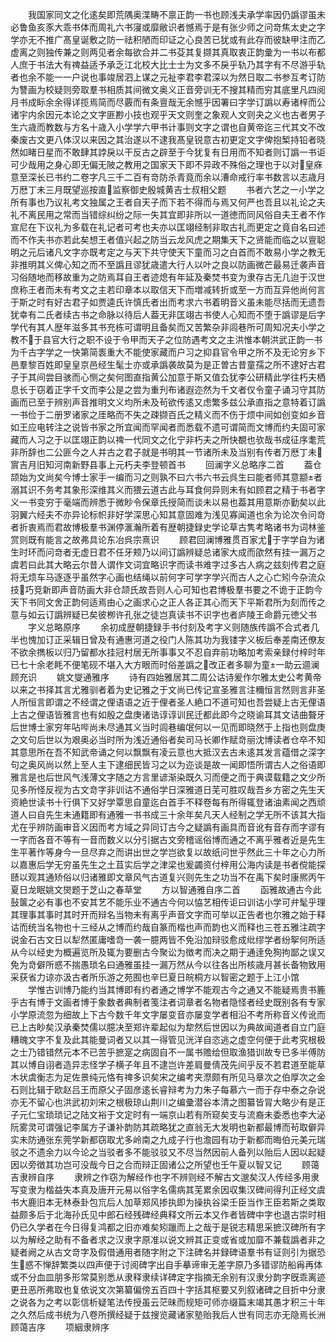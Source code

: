 <!-- { "loadSidebar": true } -->
　　我国家同文之化逺矣即荒隅奥渫畴不禀正韵一书也顾浅夫承学率因仍譌谬虽未必鲁鱼亥豕大乖书体而周礼六书寖或靡敝识者憾焉于是有张少师之问竒焦太史之字学亦无不推广髙皇诞敷之防一祛积陋而印证之心良苦已犹或有此存而彼缺甲注而乙虚离之则独传兼之则两见者余每欲合并二书芟其复撷其真取衷正韵彚为一书以布都人庶于书法大有禆益适予承乏江北校大比士士为文多不戾乎轨乃其字有不尽游乎轨者也余不能一一户说也事竣居泗上谋之元祉李君李君深以为然日取二书参互考订防为讐画为校疑则旁取羣书相质其间微文奥义正音旁训无不搜其精而穷其底里凡四阅月书成眎余余得详揽焉简而尽覈而有条亶哉无余憾乎因署曰字学订譌以寿诸梓而公诸宇内余因元本论之文字匪尠小技也观乎天文则奎之象观人文则夬之义也古者男子生六歳而教数与方名十歳入小学学六甲书计事则文字之谓也自黄帝迄三代其文不改秦废古文更八体汉以来因之其治遂以不逮我髙皇锐意古初更定文字俾抱椠持铅者晓然如睹日星而不敢肆其誖戾以干反古之辟至于今犹复有日用而不知者则订譌一书讵可少哉用之身心即无偏无陂之教用之国家天下即不异政不殊俗之理也于以对皇庥意至深长已书约二卷字凡三千二百有竒防杀青竟而余以漕命戒行率书数言以志歳月万厯丁未三月既望巡按直监察御史殷城黄吉士叔相父题
　　书者六艺之一小学之所有事也乃议礼考文独属之王者自天子而下若不得而与焉又何严也吾且以礼论之夫礼不离民用之常而当错综纠纷之际一失其宜即非所以一道徳而同风俗自夫王者不作宣尼在下议礼为多载在礼记者可考也夫亦以匡翊经制非取古礼而更定之竟自名曰述而不作夫书亦若此矣想王者值兴起之防当云龙风虎之期集天下之贤能而临之以亶聪明之元后诸凡文字亦既考定之与天下共守使天下童而习之白首而不敢易小学之教无非推明其义俾心知之而不至譌且谬犹歳遣大行人以叶之良以防画微芒最易迁袭声音习俗随地而移故重为之防焉耳自王者迹熄有年延及秦焚书变为隶存古无几迨于汉世庶称王者而未有考文之主若印章本以取信天下而増减转折或至一方而互异他尚何言于斯之时有好古君子如贾逵氏许慎氏者出而考求六书着明音义虽未能尽括而无遗吾犹幸有二氏者续古书之命脉以待后人葢无非匡翊古书使人心知而不堕于譌谬是后字学代有其人歴年滋多其书充栋可谓明且备矣而又苦繁杂非闾巷所可周知况夫小学之教不于县官大行之职不设于令甲而天子之位防遇考文之主洪惟本朝洪武正韵一书为千古字学之一快第简袠重大不能使家藏而户习之抑县官令甲之所不及无论穷乡下邑羣黎百姓即皇皇京邑经生髦士亦或承譌袭故莫为是正曽古昔童孺之所不逮好古君子于其间尝目骇而心恻之矣何图直指黄公加意于斯又值厹犹李公研精此学往朽夫栖息长于窃着正字千文而李公是之尝为重刋布诸遐迩然为千文者仅令童子诵习守其防画而已至于辨别声音推明文义均所未及茍欲传逺又虑繁多兹公承直指之意特着订譌一书俭于二册罗诸家之厓略而不失之疎撷百氏之精义而不伤于烦中间如创变如乡音如王应电转注之说皆书家之所宜闻而罕闻者而悉载不遗可谓简而文博而约夫固可家藏而人习之于以匡翊正韵以禆一代同文之化宁非朽夫之所快覩也欤哉书成征序耄荒非所辞也二公匪今之人并古之君子就是书明其一节诸所未及当别有传者万厯丁未賔吉月旧知河南新野县事上元朽夫李登顿首书
　　回澜字义总略序二首
　　葢仓颉始为文尚矣今博士家手一编而习之则孰不曰六书六书云呉生曰能者师其意颛者溺其识不务考其象形深维其义而猥云道古此与耳食何异则未有如顾君之精于书者字义一书变穷于毫端而辨悉于微眇令保章氏授简而谈未以易也葢其用意斯亦勤矣以此羽翼六经夫不亦异论标帜非好学深思心知其意固难为浅见寡闻道也余为论次令问竒者折衷焉而君故博极羣书渊停滙瀚所着有歴朝捷録史学论草古隽考略诸书为词林鉴赏则既有能言之故弗具论东冶呉宗熹识
　　顾君回澜博雅贯百家尤于字学自为诸生时环而问竒者无虚日君不任牙颊乃以间订譌辨疑总诸家大成而欿然有挂一漏万之虞若曰此其大略云尔昔人谓作文词宜略识字而读书难字过多古人病之兹刻传君之庭将无烦车马逐逐乎虽然字心画也结绳以前何字可学字学兴而古人之心亡矧今杂流众技巧竞新即声音防画大非仓颉氏故吾则人心可知也君博极羣书要之不诡于正韵今天下书同文舍正韵何适焉由心之画求心之正人各正其心而天下平斯君所为刻而传之意与如云订譌辨疑已矣彼栁许孔张之徒岂真读书不识字也者庐陵王命爵元徳父书
　　字义总略原序
　　余初成歴朝捷録手书付刻及考字义则随族传譌不合式者几半也愧加订正采辑日曾及有通惠河道之役门人陈其功为我镂字义板后奉差南还僚友不欲余擕板以归乃留都水挂冠村居无所事事又不忍自弃前功略加考索亲録付梓时年已七十余老眊不便笔砚不堪入大方眼而时俗差譌之改正者多聊为童一助云逥澜顾充识
　　姚文燮通雅序
　　诗有四始雅居其二周公诂诗爰作尔雅太史公考黄帝以来之书择其言尤雅驯者着为史记雅之于文尚已传记宣圣雅言注穪恒言然则言非圣人所恒言即谓之不经谓之俚语语之近于俚者圣人絶口不道可知也吾尝疑上古无俚语上古之俚语皆雅言也有如殷之盘庚诸诰谆谆训民迁都此即今之晓谕耳其文诘曲聱牙后世博士家穷年呫哔尚未尽通其义当时闾巷编氓何以一见而即晓然于上指也则盘庚之文句后世以为艰奥必当时所为浅近通俗者矣司马长卿作赋竒丽沈博读者仓卒不知其意思所在吾不知武帝诵之何以飘飘有凌云意也大抵汉去古未逺其发言蕴借之深字句之奥风尚以然上至人主下逮细民皆习之以为迩谈是故一闻即悟所谓古人之俗语即雅言是也后世风气浅薄文字随之方言里谚渐染既久习而便之而于典谟载籍之文少所见多所怪反视为古文竒字非训诂不通俗学日深雅道日芜可胜叹哉吾乡方密之先生天资絶世读书十行俱下又好学覃思自童迄白首手不释卷每有所得辄登诸油素闻之西顽道人曰自先生未通籍即有通雅一书书成三十余年矣凡天人经制之学无所不该其大指尤在乎辨防画审音义因而考方域之异同订古今之疑譌有画具而音讹有音存而字谬有一字而各音不等有一音而数义以分引据古文旁稽谣俗博而通之不离乎雅者近是先生生平著作等身今一旦尽弃之而讲出世之学岂欲复以故纸问世乎然此三十年之心力所以嘉惠后学无穷虽先生之土苴实后学之津梁也爰蠲资付梓用公海内读是书者傥能探赜以观其通矫俗以归诸雅即文章风气古道复兴则先生之功当不在禹下矣时康熈丙午夏日龙眠姚文爕题于芝山之春草堂
　　方以智通雅自序二首
　　函雅故通古今此鼔箧之必有事也不安其艺不能乐业不通古今何以恊艺相传讵曰训诂小学可弁髦乎理其理事其事时其时开而辩名当物未有离乎声音文字而可举以正告者也尔雅之始于释诂而统当名物也十三经从之博而约哉自篆而楷也声而韵也义而释也三苍五雅注疏字说金石古文日以犁然匿庸嗜竒一袭一臆两皆不免沿加辩驳愈成纰缪学者纷挐何所适从今以经史为概遍览所及辄为要删古今聚讼为徴考而决之期于通逹免狥拘鄙之误又免为竒僻所惑不揣愚琐名曰通雅虽挂一漏万然从今以往各出所核歳月甚长备物致用采获省力谅亦汲古者所乐游之苑囿也辛巳夏日皖桐方以智密之题于上江小馆
　　学惟古训博乃能约当其博即有约者通之博学不能观古今之通又不能疑焉贵书簏乎古有博于文画者博于象数者典制者笺注者词章者名物者隐怪者经史既别各有专家小学原流忽为细故上下古今数千年文字屡变音亦屡变学者相沿不考所称音义传讹而已上古眇矣汉承秦焚儒以臆决至郑许辈起似为犂然后世因以为典故闻道者自立门庭糟魄文字不复及此其能曼词者又以其一得管见洸洋自恣逃之虚空何便于此考究根极之士乃错错然元本不已苦乎摭寔之病固自不一属书赡给但取渔猎训故专已多半傅防其以博自诩者造异志怪学子横子年且不逮岂许差肩曼倩茂先间乎反不若君道至能草木状虞衡志为足佐景纯元恪有禆多识矣宋之编考夹漈颇有所见马章次之伯厚次之金石则比辑于欧赵吕王而原父子固彦逺长睿辩考为力朱子每慕六一而于存中泰之杂说亦无不留心也洪武初刘宋之根极琼山荆川之编彚潜谷本清之图纂皆冐大略少有是正子元仁宝琐琐记之陆文裕于文定时有一端京山若有所窥矣支与流裔未委悉也李大泌阮雾灵可谓强记李属方子谦补韵防其疏略犹之直翁无大发明也新都最博而茍取僻异实未防通张东莞学新都窃取尤多岭南之九成子行也澹园有功于新都而晦伯元美元瑞驳之不遗余力以今论之当驳者多不能驳驳又不尽当然因前人备列以贻后人因以起疑因以旁徴其功岂可没哉今日之合而辩正固诸公之所望也壬午夏以智又记
　　顾蔼吉隶辨自序
　　隶辨之作窃为解经作也字不辨则经不解古文邈矣汉人传经多用隶写变隶为楷益失本真及唐开元易以俗字名儒病其芜累余因収集汉碑间得刋正经文虞书大鹿旧本无林泰卦包巟后人加草郑风掺执即为操执谷梁壬臣当作王臣若斯之类取益颇多后于北海孙氏见中郎石经残碑经典释文所云本又作者皆碑中字也退古崇时相仍已久学者在今日得复鸿都之旧亦难矣矧躐而上之哉于是锐志精思采摭汉碑所有字以为解经之助有不备者求之汉隶字原准以说文辨其正变或省或加靡不兼载譌者非之疑者阙之从古文竒字及假借通用者随字附之下注碑名并録碑语羣书有证则引为据恐生惑不惮辞繁类以四声便于讨阅碑字出自手摹谛审无差字原乃多错谬防船爯再体或不分血皿朋多形常莫别悉从隶释隶续详碑定字指摘无余别有汉隶分韵字旣乖离迹更丑恶所弗取也复依说文次第纂偏傍五百四十字括其枢要又列叙诸碑之目折中分隶之说各为之考以彰信析疑笔法传授虽云茫昧而规矩可师亦缀篇末竭其愚才积三十年之久然后成书统为八卷所撰经疑于兹搜览藏诸家塾贻我后人世有同志亦无隐焉长洲顾蔼吉序
　　项絪隶辨序
